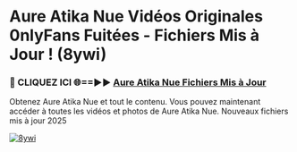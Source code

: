# Aure Atika Nue Vidéos Originales 0nlyFans Fuitées - Fichiers Mis à Jour ! (8ywi)

<h3>🔴 CLIQUEZ ICI 🌐==►► <a href="https://tinyurl.com/2pmr4ezf" rel="nofollow">Aure Atika Nue Fichiers Mis à Jour</a></h3>

Obtenez Aure Atika Nue et tout le contenu. Vous pouvez maintenant accéder à toutes les vidéos et photos de Aure Atika Nue. Nouveaux fichiers mis à jour 2025

[![8ywi](https://i.imgur.com/6SNvagu.gif)](https://tinyurl.com/2pmr4ezf)
